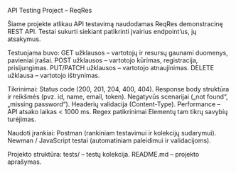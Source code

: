 API Testing Project – ReqRes

Šiame projekte atlikau API testavimą naudodamas ReqRes demonstracinę REST API.
Testai sukurti siekiant patikrinti įvairius endpoint’us, jų atsakymus.

Testuojama buvo:
GET užklausos – vartotojų ir resursų gaunami duomenys, pavieniai įrašai.
POST užklausos – vartotojo kūrimas, registracija, prisijungimas.
PUT/PATCH užklausos – vartotojo atnaujinimas.
DELETE užklausa – vartotojo ištrynimas.

Tikrinimai: 
Status code (200, 201, 204, 400, 404).
Response body struktūra ir reikšmės (pvz. id, name, email, token).
Negatyvūs scenarijai („not found“, „missing password“).
Headerių validacija (Content-Type).
Performance – API atsako laikas < 1000 ms.
Regex patikrinimai
Elementų tam tikrų savybių turėjimas.

Naudoti įrankiai:
Postman (rankiniam testavimui ir kolekcijų sudarymui).
Newman / JavaScript testai (automatiniam paleidimui ir validacijoms).

Projekto struktūra:
tests/ – testų kolekcija.
README.md – projekto aprašymas.
